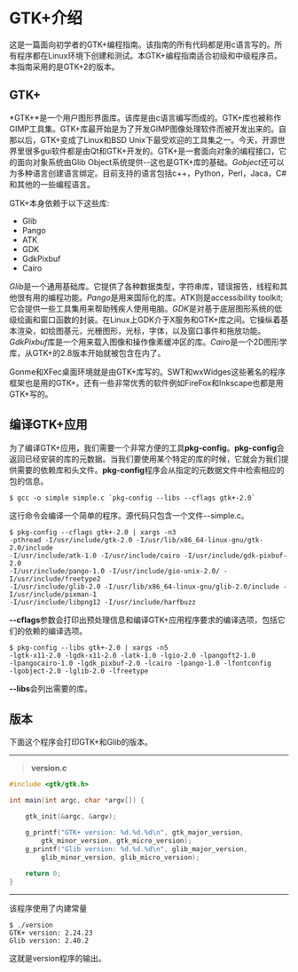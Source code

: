 # GTK+介绍
这是一篇面向初学者的GTK+编程指南。该指南的所有代码都是用c语言写的。所有程序都在Linux环境下创建和测试。本GTK+编程指南适合初级和中级程序员。本指南采用的是GTK+2的版本。

## GTK+
*GTK+*是一个用户图形界面库。该库是由c语言编写而成的。GTK+库也被称作GIMP工具集。GTK+库最开始是为了开发GIMP图像处理软件而被开发出来的。自那以后，GTK+变成了Linux和BSD Unix下最受欢迎的工具集之一。今天，开源世界里很多gui软件都是由Qt和GTK+开发的。GTK+是一套面向对象的编程接口，它的面向对象系统由Glib Object系统提供--这也是GTK+库的基础。*Gobject*还可以为多种语言创建语言绑定。目前支持的语言包括c++，Python，Perl，Jaca，C#和其他的一些编程语言。

GTK+本身依赖于以下这些库:

- Glib
- Pango
- ATK
- GDK
- GdkPixbuf
- Cairo

*Glib*是一个通用基础库。它提供了各种数据类型，字符串库，错误报告，线程和其他很有用的编程功能。*Pango*是用来国际化的库。ATK则是accessibility toolkit;它会提供一些工具集用来帮助残疾人使用电脑。*GDK*是对基于底层图形系统的低级绘画和窗口函数的封装。在Linux上GDK介于X服务和GTK+库之间。它操纵着基本渲染，如绘图基元，光栅图形，光标，字体，以及窗口事件和拖放功能。*GdkPixbuf*库是一个用来载入图像和操作像素缓冲区的库。*Cairo*是一个2D图形学库，从GTK+的2.8版本开始就被包含在内了。

Gonme和XFec桌面环境就是由GTK+库写的。SWT和wxWidges这些著名的程序框架也是用的GTK+。还有一些非常优秀的软件例如FireFox和Inkscape也都是用GTK+写的。

## 编译GTK+应用
为了编译GTK+应用，我们需要一个非常方便的工具**pkg-config**。**pkg-config**会返回已经安装的库的元数据。当我们要使用某个特定的库的时候，它就会为我们提供需要的依赖库和头文件。**pkg-config**程序会从指定的元数据文件中检索相应的包的信息。

```
$ gcc -o simple simple.c `pkg-config --libs --cflags gtk+-2.0`
```
这行命令会编译一个简单的程序。源代码只包含一个文件--simple.c。

```
$ pkg-config --cflags gtk+-2.0 | xargs -n3
-pthread -I/usr/include/gtk-2.0 -I/usr/lib/x86_64-linux-gnu/gtk-2.0/include
-I/usr/include/atk-1.0 -I/usr/include/cairo -I/usr/include/gdk-pixbuf-2.0
-I/usr/include/pango-1.0 -I/usr/include/gio-unix-2.0/ -I/usr/include/freetype2
-I/usr/include/glib-2.0 -I/usr/lib/x86_64-linux-gnu/glib-2.0/include -I/usr/include/pixman-1
-I/usr/include/libpng12 -I/usr/include/harfbuzz
```

**--cflags**参数会打印出预处理信息和编译GTK+应用程序要求的编译选项，包括它们的依赖的编译选项。

```
$ pkg-config --libs gtk+-2.0 | xargs -n5
-lgtk-x11-2.0 -lgdk-x11-2.0 -latk-1.0 -lgio-2.0 -lpangoft2-1.0
-lpangocairo-1.0 -lgdk_pixbuf-2.0 -lcairo -lpango-1.0 -lfontconfig
-lgobject-2.0 -lglib-2.0 -lfreetype
```

**--libs**会列出需要的库。

## 版本
下面这个程序会打印GTK+和Glib的版本。
***
>**version.c**
``` c
#include <gtk/gtk.h>

int main(int argc, char *argv[]) {

    gtk_init(&argc, &argv);

    g_printf("GTK+ version: %d.%d.%d\n", gtk_major_version, 
        gtk_minor_version, gtk_micro_version);
    g_printf("Glib version: %d.%d.%d\n", glib_major_version,
        glib_minor_version, glib_micro_version);    
        
    return 0;
}
```
***

该程序使用了内建常量

```shell
$ ./version 
GTK+ version: 2.24.23
Glib version: 2.40.2
```
这就是version程序的输出。
